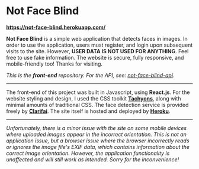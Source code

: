 # Not Face Blind
**https://not-face-blind.herokuapp.com/**

**Not Face Blind** is a simple web application that detects faces in images. In order to use the application, users must register, and login upon subsequent visits to the site. However, **USER DATA IS NOT USED FOR ANYTHING**. Feel free to use fake information. The website is secure, fully responsive, and mobile-friendly too! Thanks for visiting.

*This is the **front-end** repository. For the API, see: [not-face-blind-api](https://github.com/spencerericfong/not-face-blind-api).*

---

The front-end of this project was built in Javascript, using **React.js**. For the website styling and design, I used the CSS toolkit [**Tachyons**](https://tachyons.io/), along with minimal amounts of traditional CSS. The face detection service is provided freely by [**Clarifai**](https://www.clarifai.com/). The site itself is hosted and deployed by [**Heroku**](https://heroku.com/).

---

*Unfortunately, there is a minor issue with the site on some mobile devices where uploaded images appear in the incorrect orientation. This is not an application issue, but a browser issue where the browser incorrectly reads or ignores the image file's EXIF data, which contains information about the correct image orientation. However, the application functionality is unaffected and will still work as intended. Sorry for the inconvenience!*
